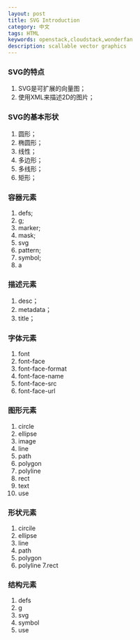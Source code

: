 ```yaml
---
layout: post
title: SVG Introduction
category: 中文
tags: HTML
keywords: openstack,cloudstack,wonderfan
description: scallable vector graphics
---
```


### SVG的特点
1. SVG是可扩展的向量图；
2. 使用XML来描述2D的图片；

### SVG的基本形状
1. 圆形；
2. 椭圆形；
3. 线性；
4. 多边形；
5. 多线形；
6. 矩形；

### 容器元素
1. defs;
2. g;
3. marker;
4. mask;
5. svg
6. pattern;
7. symbol;
8. a

### 描述元素
1. desc；
2. metadata；
3. title；

### 字体元素
1. font
2. font-face
3. font-face-format
4. font-face-name
5. font-face-src
6. font-face-url

### 图形元素
1. circle
2. ellipse
3. image
4. line
5. path
6. polygon
7. polyline
8. rect
9. text
10. use

### 形状元素
1. circile
2. ellipse
3. line
4. path
5. polygon
6. polyline
7.rect

### 结构元素
1. defs
2. g
3. svg
4. symbol
5. use
